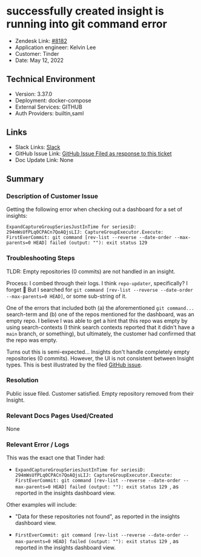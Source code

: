 
# successfully created insight is running into git command error <!-- Ticket Title  Hint: include keywords to make it searchable -->

- Zendesk Link: [#8182](https://sourcegraph.zendesk.com/agent/tickets/8182)
- Application engineer: Kelvin Lee
- Customer: Tinder <!-- Redact if this contains personally identifying information -->
- Date: May 12, 2022

<!-- Data populated from integration, speak to Ben Gordon or Michael Bali if not working -->
<!-- During Internal team trial, fill missing data manually (we are waiting for all data to sync) -->

## Technical Environment
- Version: 3.37.0​
- Deployment: docker-compose
- External Services: GITHUB
- Auth Providers: builtin,saml


## Links
<!-- Data for application engineer manual entry -->
- Slack Links: [Slack](https://sourcegraph.slack.com/archives/C01574FJV35/p1652380934639189)
- GitHub Issue Link: [GitHub Issue Filed as response to this ticket](https://github.com/sourcegraph/sourcegraph/issues/35450)
- Doc Update Link: None

## Summary
### Description of Customer Issue
Getting the following error when checking out a dashboard for a set of insights:

`ExpandCaptureGroupSeriesJustInTime for seriesiD: 294mWsUfPLq0CPACn7QoAQjsLIJ: CaptureGroupExecutor.Execute: FirstEverCommit: git command [rev-list --reverse --date-order --max-parents=0 HEAD] failed (output: ""): exit status 129 `

### Troubleshooting Steps

TLDR: Empty repositories (0 commits) are not handled in an insight.

Process:
I combed through their logs. I think `repo-updater`, specifically? I forget 😬 But I searched for `git command [rev-list --reverse --date-order --max-parents=0 HEAD]`, or some sub-string of it.

One of the errors that included both (a) the aforementioned `git command...` search-term and (b) one of the repos mentioned for the dashboard, was an empty repo. I believe I was able to get a hint that this repo was empty by using search-contexts (I think search contexts reported that it didn't have a `main` branch, or something), but ultimately, the customer had confirmed that the repo was empty.

Turns out this is semi-expected... Insights don't handle completely empty repositories (0 commits). However, the UI is not consistent between Insight types. This is best illustrated by the filed [GitHub issue](https://github.com/sourcegraph/sourcegraph/issues/35450).

### Resolution
Public issue filed. Customer satisfied. Empty repository removed from their Insight.

### Relevant Docs Pages Used/Created
None

### Relevant Error / Logs
<!-- Please redact keys, tokens, and personal identifying information -->
This was the exact one that Tinder had:

- `ExpandCaptureGroupSeriesJustInTime for seriesiD: 294mWsUfPLq0CPACn7QoAQjsLIJ: CaptureGroupExecutor.Execute: FirstEverCommit: git command [rev-list --reverse --date-order --max-parents=0 HEAD] failed (output: ""): exit status 129 `, as reported in the insights dashboard view.

Other examples will include:

- "Data for these repositories not found", as reported in the insights dashboard view.

- `FirstEverCommit: git command [rev-list --reverse --date-order --max-parents=0 HEAD] failed (output: ""): exit status 129 `, as reported in the insights dashboard view.


<!-- Once complete, upload a copy to https://github.com/sourcegraph/support-tools-internal/tree/main/resolved-tickets as a .md file -->
<!-- Name the file 8182.md -->
